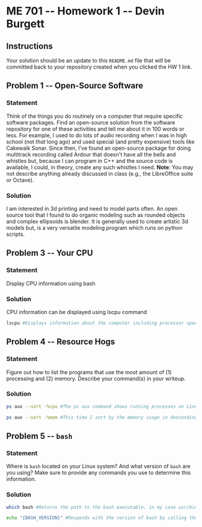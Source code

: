 # ME 701 -- Homework 1 -- Devin Burgett

## Instructions

Your solution should be an update to this `README.md` file that will be
committed back to your repository created when you clicked the HW 1 link.

## Problem 1 -- Open-Source Software

### Statement

Think of the things you do routinely on a computer that require
specific software packages.  Find an
open-source solution from the software repository
for one of these activities and tell me about it in 100 words or less.
For example, I used to do lots of audio recording when I was in
high school (not *that* long ago) and used special (and
pretty expensive) tools like
Cakewalk Sonar.  Since then, I've found an
open-source package for doing multitrack
recording called Ardour that doesn't have all the bells and
whistles but, because I can program in C++ and the
source code is available, I could, in theory,
create any such whistles I need.  **Note**: You may not
describe anything already discussed in class (e.g., the LibreOffice suite
or Octave).

### Solution

I am interested in 3d printing and need to model parts often. An open source tool that I found to do organic modeling such as rounded objects and complex ellipsoids is blender. It is generally used to create artistic 3d models but, is a very versatile modeling program which runs on python scripts.


## Problem 3 -- Your CPU

### Statement

Display CPU information using bash

### Solution

CPU information can be displayed using lscpu command

```bash
lscpu #Displays information about the computer including processor speed, number of cores, sockets, Architecture, Model Name, etc.
```

## Problem 4 -- Resource Hogs

### Statement

Figure out how to list the programs that use the most
amount of (1) processing and (2) memory.  Describe your command(s)
in your writeup.

### Solution
```bash
ps aux --sort -%cpu #The ps aux command shows running processes on Linux, using the -sort modifier it lists processes in descending order of cpu usage

ps aux --sort -%mem #This time I sort by the memory usage in descending order
```

## Problem 5 -- `bash`

### Statement

Where is `bash` located on your Linux system?  And what version of
`bash` are you using?  Make sure to provide any commands you use to
determine this information.

### Solution
```bash
which bash #Returns the path to the bash executable, in my case usr/bin/bash

echo "{BASH_VERSION}" #Responds with the version of bash by calling the variable where the release is named, mine is version 5.0.17(1)
```
